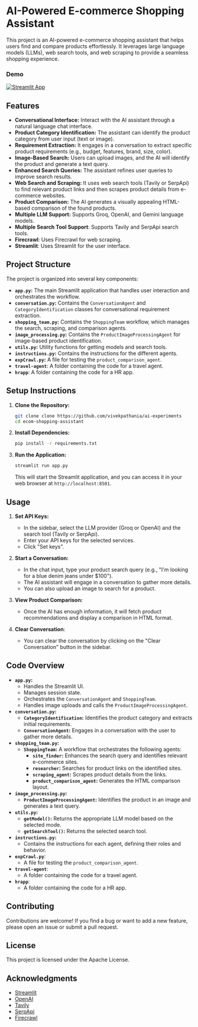 # AI-Powered E-commerce Shopping Assistant

This project is an AI-powered e-commerce shopping assistant that helps users find and compare products effortlessly. It leverages large language models (LLMs), web search tools, and web scraping to provide a seamless shopping experience.

### **Demo**
[![Streamlit App](https://static.streamlit.io/badges/streamlit_badge_black_white.svg)](https://ecom-shopping-assistant.streamlit.app/)



## Features

-   **Conversational Interface:** Interact with the AI assistant through a natural language chat interface.
-   **Product Category Identification:** The assistant can identify the product category from user input (text or image).
-   **Requirement Extraction:** It engages in a conversation to extract specific product requirements (e.g., budget, features, brand, size, color).
-   **Image-Based Search:** Users can upload images, and the AI will identify the product and generate a text query.
-   **Enhanced Search Queries:** The assistant refines user queries to improve search results.
-   **Web Search and Scraping:** It uses web search tools (Tavily or SerpApi) to find relevant product links and then scrapes product details from e-commerce websites.
-   **Product Comparison:** The AI generates a visually appealing HTML-based comparison of the found products.
-   **Multiple LLM Support:** Supports Groq, OpenAI, and Gemini language models.
- **Multiple Search Tool Support**: Supports Tavily and SerpApi search tools.
- **Firecrawl**: Uses Firecrawl for web scraping.
- **Streamlit**: Uses Streamlit for the user interface.

## Project Structure

The project is organized into several key components:

-   **`app.py`:** The main Streamlit application that handles user interaction and orchestrates the workflow.
-   **`conversation.py`:** Contains the `ConversationAgent` and `CategoryIdentification` classes for conversational requirement extraction.
-   **`shopping_team.py`:** Contains the `ShoppingTeam` workflow, which manages the search, scraping, and comparison agents.
-   **`image_processing.py`:** Contains the `ProductImageProcessingAgent` for image-based product identification.
-   **`utils.py`:** Utility functions for getting models and search tools.
-   **`instructions.py`:** Contains the instructions for the different agents.
-   **`expCrawl.py`:** A file for testing the `product_comparison_agent`.
- **`travel-agent`**: A folder containing the code for a travel agent.
- **`hrapp`**: A folder containing the code for a HR app.

## Setup Instructions

1.  **Clone the Repository:**

    ```bash
    git clone clone https://github.com/vivekpathania/ai-experiments
    cd ecom-shopping-assistant
    ```

2.  **Install Dependencies:**

    ```bash
    pip install -r requirements.txt
    ```

3.  **Run the Application:**

    ```bash
    streamlit run app.py
    ```

    This will start the Streamlit application, and you can access it in your web browser at `http://localhost:8501`.

## Usage

1.  **Set API Keys:**
    -   In the sidebar, select the LLM provider (Groq or OpenAI) and the search tool (Tavily or SerpApi).
    -   Enter your API keys for the selected services.
    -   Click "Set keys".

2.  **Start a Conversation:**
    -   In the chat input, type your product search query (e.g., "I'm looking for a blue denim jeans under $100").
    -   The AI assistant will engage in a conversation to gather more details.
    - You can also upload an image to search for a product.

3.  **View Product Comparison:**
    -   Once the AI has enough information, it will fetch product recommendations and display a comparison in HTML format.

4. **Clear Conversation**:
    - You can clear the conversation by clicking on the "Clear Conversation" button in the sidebar.

## Code Overview

-   **`app.py`:**
    -   Handles the Streamlit UI.
    -   Manages session state.
    -   Orchestrates the `ConversationAgent` and `ShoppingTeam`.
    -   Handles image uploads and calls the `ProductImageProcessingAgent`.
-   **`conversation.py`:**
    -   **`CategoryIdentification`:** Identifies the product category and extracts initial requirements.
    -   **`ConversationAgent`:** Engages in a conversation with the user to gather more details.
-   **`shopping_team.py`:**
    -   **`ShoppingTeam`:** A workflow that orchestrates the following agents:
        -   **`site_finder`:** Enhances the search query and identifies relevant e-commerce sites.
        -   **`researcher`:** Searches for product links on the identified sites.
        -   **`scraping_agent`:** Scrapes product details from the links.
        -   **`product_comparison_agent`:** Generates the HTML comparison layout.
-   **`image_processing.py`:**
    -   **`ProductImageProcessingAgent`:** Identifies the product in an image and generates a text query.
-   **`utils.py`:**
    -   **`getModel()`:** Returns the appropriate LLM model based on the selected mode.
    -   **`getSearchTool()`:** Returns the selected search tool.
-   **`instructions.py`:**
    -   Contains the instructions for each agent, defining their roles and behavior.
- **`expCrawl.py`**:
    - A file for testing the `product_comparison_agent`.
- **`travel-agent`**:
    - A folder containing the code for a travel agent.
- **`hrapp`**:
    - A folder containing the code for a HR app.

## Contributing

Contributions are welcome! If you find a bug or want to add a new feature, please open an issue or submit a pull request.

## License

This project is licensed under the Apache License.

## Acknowledgments
- [Streamlit](https://streamlit.io)
- [OpenAI](https://platform.openai.com/)
- [Tavily](https://tavily.com)
- [SerpApi](https://serpapi.com)
- [Firecrawl](https://www.firecrawl.dev/)


